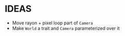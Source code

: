 # IDEAS

* Move rayon + pixel loop part of `Camera`
* Make `World` a trait and `Camera` parameterized over it
